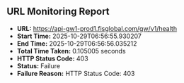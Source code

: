 ## URL Monitoring Report

- **URL:** https://api-gw1-prod1.fisglobal.com/gw/v1/health
- **Start Time:** 2025-10-29T06:56:55.930207
- **End Time:** 2025-10-29T06:56:56.035212
- **Total Time Taken:** 0.105005 seconds
- **HTTP Status Code:** 403
- **Status:** Failure
- **Failure Reason:** HTTP Status Code: 403
